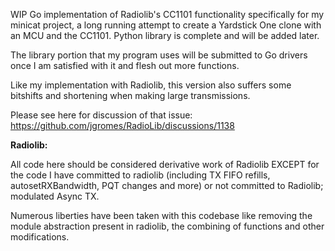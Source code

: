WIP Go implementation of Radiolib's CC1101 functionality specifically for my minicat project, 
a long running attempt to create a Yardstick One clone with an MCU and the CC1101. Python library is complete and 
will be added later.

The library portion that my program uses will be submitted to Go drivers once I am satisfied with it and flesh out more functions.

Like my implementation with Radiolib, this version also suffers some bitshifts and shortening when making large 
transmissions.

Please see here for discussion of that issue:
https://github.com/jgromes/RadioLib/discussions/1138



**Radiolib:**

All code here should be considered derivative work of Radiolib EXCEPT for the code I have committed to radiolib
(including TX FIFO refills, autosetRXBandwidth, PQT changes and more) or not committed to Radiolib; modulated Async TX.

Numerous liberties have been taken with this codebase like removing the module abstraction present in radiolib, the combining of functions and other modifications.
